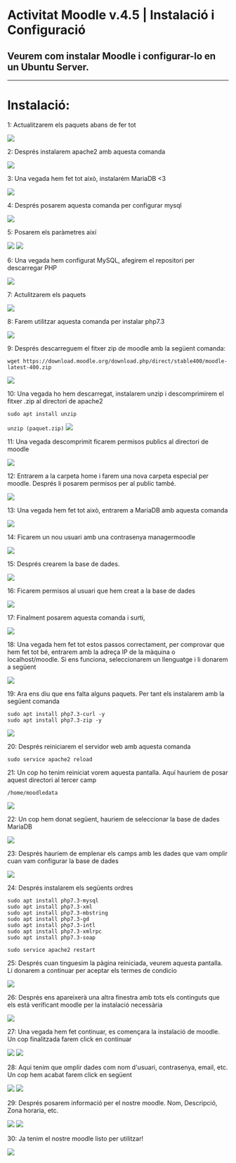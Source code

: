 # Activitat Moodle v.4.5 | Instalació i Configuració

## Veurem com instalar Moodle i configurar-lo en un Ubuntu Server.
****

# Instalació: 

1: Actualitzarem els paquets abans de fer tot

![](assets/Selection_109.png)

2: Després instalarem apache2 amb aquesta comanda

![](assets/Selection_110.png)

3: Una vegada hem fet tot això, instalarém MariaDB <3

![](assets/Selection_114.png)

4: Després posarem aquesta comanda per configurar mysql

![](assets/Selection_115.png)

5: Posarem els paràmetres així

![](assets/Selection_116.png)
![](assets/Selection_117.png)

6: Una vegada hem configurat MySQL, afegirem el repositori per descarregar PHP

![](assets/Selection_118.png)

7:  Actulitzarem els paquets

![](assets/Selection_119.png)

8: Farem utilitzar aquesta comanda per instalar php7.3

![](assets/Selection_120.png)

9: Després descarreguem el fitxer zip de moodle amb la següent comanda:

``` wget https://download.moodle.org/download.php/direct/stable400/moodle-latest-400.zip ```

![](assets/Selection_121.png)

10:  Una vegada ho hem descarregat, instalarem unzip i descomprimirem el fitxer .zip al directori de apache2

```sudo apt install unzip```

```unzip (paquet.zip)```
![](assets/Selection_122.png)

11: Una vegada descomprimit ficarem permisos publics al directori de moodle

![](assets/Selection_123.png)

12: Entrarem a la carpeta home i farem una nova carpeta especial per moodle. Després li posarem permisos per al public també.

![](assets/Selection_124.png)

13: Una vegada hem fet tot això, entrarem a MariaDB amb aquesta comanda

![](assets/Selection_126.png)

14: Ficarem un nou usuari amb una contrasenya managermoodle

![](assets/Selection_127.png)

15: Després crearem la base de dades. 

![](assets/Selection_128.png)

16: Ficarem permisos al usuari que hem creat a la base de dades

![](assets/Selection_129.png)

17: Finalment posarem aquesta comanda i surti,

![](assets/Selection_130.png)

18: Una vegada hem fet tot estos passos correctament, per comprovar que hem fet tot bé, entrarem amb la adreça IP de la màquina o localhost/moodle. Si ens funciona, seleccionarem un llenguatge i li donarem a següent

![](assets/Selection_131.png)

19: Ara ens diu que ens falta alguns paquets. Per tant els instalarem amb la següent comanda

```
sudo apt install php7.3-curl -y
sudo apt install php7.3-zip -y
```

![](assets/Selection_199.png)

20: Després reiniciarem el servidor web amb aquesta comanda
```
sudo service apache2 reload
```

21: Un cop ho tenim reiniciat vorem aquesta pantalla. Aquí hauriem de posar aquest directori al tercer camp

```
/home/moodledata
```

![](assets/Selection_204.png)

22: Un cop hem donat següent, hauriem de seleccionar la base de dades MariaDB

![](assets/Selection_205.png)

23: Després hauriem de emplenar els camps amb les dades que vam omplir cuan vam configurar la base de dades

![](assets/Selection_206.png)

24: Després instalarem els següents ordres

```
sudo apt install php7.3-mysql
sudo apt install php7.3-xml
sudo apt install php7.3-mbstring
sudo apt install php7.3-gd
sudo apt install php7.3-intl
sudo apt install php7.3-xmlrpc
sudo apt install php7.3-soap

sudo service apache2 restart
```

25: Després cuan tinguesim la pàgina reiniciada, veurem aquesta pantalla. Li donarem a continuar per aceptar els termes de condicio

![](assets/Selection_210.png)

26: Després ens apareixerà una altra finestra amb tots els continguts que els está verificant moodle per la instalació necessària

![](assets/Selection_215.png)

27: Una vegada hem fet continuar, es començara la instalació de moodle. Un cop finalitzada farem click en continuar

![](assets/Selection_216.png)
![](assets/Selection_217.png)


28: Aqui tenim que omplir dades com nom d'usuari, contrasenya, email, etc. Un cop hem acabat farem click en següent

![](assets/Selection_218.png)
![](assets/Selection_219.png)

29: Després posarem informació per el nostre moodle. Nom, Descripció, Zona horaria, etc.

![](assets/Selection_220.png)
![](assets/Selection_221.png)

30: Ja tenim el nostre moodle listo per utilitzar!

![](assets/Selection_222.png)
